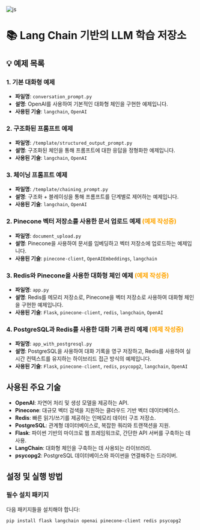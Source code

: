 ![js](https://img.shields.io/badge/Python-3776AB?style=for-the-badge&logo=python&logoColor=white)

# 📚 Lang Chain 기반의 LLM 학습 저장소

## 💡 예제 목록

### 1. 기본 대화형 예제
- **파일명**: `conversation_prompt.py`
- **설명**: OpenAI를 사용하여 기본적인 대화형 체인을 구현한 예제입니다.
- **사용된 기술**: `langchain`, `OpenAI`

### 2. 구조화된 프롬프트 예제
- **파일명**: `/template/structured_output_prompt.py`
- **설명**: 구조화된 체인을 통해 프롬프트에 대한 응답을 정형화한 예제입니다.
- **사용된 기술**: `langchain`, `OpenAI`

### 3. 체이닝 프롬프트 예제
- **파일명**: `/template/chaining_prompt.py`
- **설명**: 구조화 + 블레이싱을 통해 프롬프트를 단계별로 제어하는 예제입니다.
- **사용된 기술**: `langchain`, `OpenAI`

### 2. Pinecone 벡터 저장소를 사용한 문서 업로드 예제 <span style="color: orange;">(예제 작성중)</span>
- **파일명**: `document_upload.py`
- **설명**: Pinecone을 사용하여 문서를 임베딩하고 벡터 저장소에 업로드하는 예제입니다.
- **사용된 기술**: `pinecone-client`, `OpenAIEmbeddings`, `langchain`

### 3. Redis와 Pinecone을 사용한 대화형 체인 예제 <span style="color: orange;">(예제 작성중)</span>
- **파일명**: `app.py`
- **설명**: Redis를 메모리 저장소로, Pinecone을 벡터 저장소로 사용하여 대화형 체인을 구현한 예제입니다.
- **사용된 기술**: `Flask`, `pinecone-client`, `redis`, `langchain`, `OpenAI`

### 4. PostgreSQL과 Redis를 사용한 대화 기록 관리 예제 <span style="color: orange;">(예제 작성중)</span>
- **파일명**: `app_with_postgresql.py`
- **설명**: PostgreSQL을 사용하여 대화 기록을 영구 저장하고, Redis를 사용하여 실시간 컨텍스트를 유지하는 하이브리드 접근 방식의 예제입니다.
- **사용된 기술**: `Flask`, `pinecone-client`, `redis`, `psycopg2`, `langchain`, `OpenAI`

## 사용된 주요 기술

- **OpenAI**: 자연어 처리 및 생성 모델을 제공하는 API.
- **Pinecone**: 대규모 벡터 검색을 지원하는 클라우드 기반 벡터 데이터베이스.
- **Redis**: 빠른 읽기/쓰기를 제공하는 인메모리 데이터 구조 저장소.
- **PostgreSQL**: 관계형 데이터베이스로, 복잡한 쿼리와 트랜잭션을 지원.
- **Flask**: 파이썬 기반의 마이크로 웹 프레임워크로, 간단한 API 서버를 구축하는 데 사용.
- **LangChain**: 대화형 체인을 구축하는 데 사용되는 라이브러리.
- **psycopg2**: PostgreSQL 데이터베이스와 파이썬을 연결해주는 드라이버.

## 설정 및 실행 방법

### 필수 설치 패키지

다음 패키지들을 설치해야 합니다:

```sh
pip install flask langchain openai pinecone-client redis psycopg2
